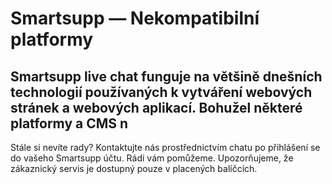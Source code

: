 # Smartsupp — Nekompatibilní platformy
## Smartsupp live chat funguje na většině dnešních technologií používaných k vytváření webových stránek a webových aplikací. Bohužel některé platformy a CMS n
Stále si nevíte rady? Kontaktujte nás prostřednictvím chatu po přihlášení se do vašeho Smartsupp účtu. Rádi vám pomůžeme. Upozorňujeme, že zákaznický servis je dostupný pouze v placených balíčcích.

